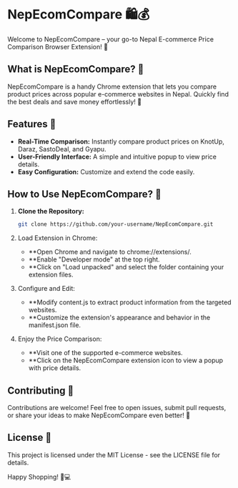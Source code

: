# NepEcomCompare 🛍️💰

Welcome to NepEcomCompare – your go-to Nepal E-commerce Price Comparison Browser Extension! 🚀

## What is NepEcomCompare? 🤔

NepEcomCompare is a handy Chrome extension that lets you compare product prices across popular e-commerce websites in Nepal. Quickly find the best deals and save money effortlessly! 💸

## Features 🌟

- **Real-Time Comparison:** Instantly compare product prices on KnotUp, Daraz, SastoDeal, and Gyapu.
- **User-Friendly Interface:** A simple and intuitive popup to view price details.
- **Easy Configuration:** Customize and extend the code easily.

## How to Use NepEcomCompare? 🚀

1. **Clone the Repository:**
   ```bash
   git clone https://github.com/your-username/NepEcomCompare.git

2. Load Extension in Chrome:

   - **Open Chrome and navigate to chrome://extensions/.
   - **Enable "Developer mode" at the top right.
   - **Click on "Load unpacked" and select the folder containing your extension files.

3. Configure and Edit:

   - **Modify content.js to extract product information from the targeted websites.
   - **Customize the extension's appearance and behavior in the manifest.json file.

4. Enjoy the Price Comparison:

   - **Visit one of the supported e-commerce websites.
   - **Click on the NepEcomCompare extension icon to view a popup with price details.

## Contributing 🤝

Contributions are welcome! Feel free to open issues, submit pull requests, or share your ideas to make NepEcomCompare even better! 🌈

## License 📄

This project is licensed under the MIT License - see the LICENSE file for details.

Happy Shopping! 🛒💻
